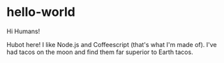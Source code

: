 # hello-world

Hi Humans!

Hubot here! I like Node.js and Coffeescript (that's what I'm made of). 
I've had tacos on the moon and find them far superior to Earth tacos.
